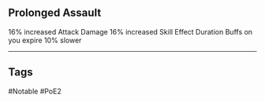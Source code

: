 ## Prolonged Assault
16% increased Attack Damage
16% increased Skill Effect Duration
Buffs on you expire 10% slower

---
## Tags
#Notable
#PoE2
